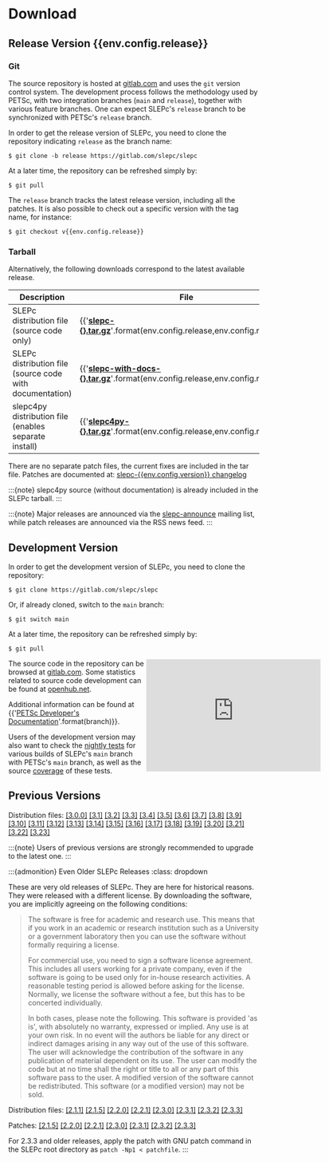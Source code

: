 # Download

## Release Version {{env.config.release}}

### Git

The source repository is hosted at [gitlab.com](https://gitlab.com/slepc/slepc) and uses the `git` version control system. The development process follows the methodology used by PETSc, with two integration branches (`main` and `release`), together with various feature branches. One can expect SLEPc's `release` branch to be synchronized with PETSc's `release` branch.

In order to get the release version of SLEPc, you need to clone the repository indicating `release` as the branch name:

```{code} console
$ git clone -b release https://gitlab.com/slepc/slepc
```

At a later time, the repository can be refreshed simply by:

```{code} console
$ git pull
```
The `release` branch tracks the latest release version, including all the patches. It is also possible to check out a specific version with the tag name, for instance:

```{parsed-literal}
$ git checkout v{{env.config.release}}
```

### Tarball

Alternatively, the following downloads correspond to the latest available release.

Description                                               |  File                                                                          |  MD5 checksum
---                                                       |  ---                                                                           |  ---
SLEPc distribution file (source code only)                |  {{'**[slepc-{}.tar.gz](https://slepc.upv.es/download/distrib/slepc-{}.tar.gz)**'.format(env.config.release,env.config.release)}} | a3495dead368f6ee144e8f268e978151
SLEPc distribution file (source code with documentation)  |  {{'**[slepc-with-docs-{}.tar.gz](https://slepc.upv.es/download/distrib/slepc-with-docs-{}.tar.gz)**'.format(env.config.release,env.config.release)}} | a60a883312aac300f4aebdf0efb6d063
slepc4py distribution file (enables separate install)     |  {{'**[slepc4py-{}.tar.gz](https://slepc.upv.es/download/distrib/slepc4py-{}.tar.gz)**'.format(env.config.release,env.config.release)}}               | c42805c1a3472668f0cba73c53c6242b

There are no separate patch files, the current fixes are included in the tar file. Patches are documented at: [slepc-{{env.config.version}} changelog](https://gitlab.com/slepc/slepc/-/commits/release)

:::{note}
slepc4py source (without documentation) is already included in the SLEPc tarball.
:::

:::{note}
Major releases are announced via the [slepc-announce](../contact/mail_list) mailing list, while patch releases are announced via the RSS news feed.
:::

## Development Version

In order to get the development version of SLEPc, you need to clone the repository:

```{code} console
$ git clone https://gitlab.com/slepc/slepc
```

Or, if already cloned, switch to the `main` branch:

```{code} console
$ git switch main
```

At a later time, the repository can be refreshed simply by:

```{code} console
$ git pull
```

<div style="float: right; width: 45%;">
<iframe src='https://www.openhub.net/p/slepc/widgets/project_basic_stats' style='height: 225px; width: 350px; border: none'></iframe>
</div>

The source code in the repository can be browsed at [gitlab.com](https://gitlab.com/slepc/slepc). Some statistics related to source code development can be found at [openhub.net](https://openhub.net/p/slepc).

Additional information can be found at {{'[PETSc Developer\'s Documentation](https://petsc.org/{}/developers/)'.format(branch)}}.

Users of the development version may also want to check the [nightly tests](https://gitlab.com/slepc/slepc/-/pipeline_schedules) for various builds of SLEPc's `main` branch with PETSc's `main` branch, as well as the source [coverage](https://slepc.upv.es/coverage/) of these tests.

## Previous Versions

Distribution files:
[[3.0.0]](https://slepc.upv.es/download/distrib/slepc-3.0.0-p7.tgz)
[[3.1]](https://slepc.upv.es/download/distrib/slepc-3.1-p6.tgz)
[[3.2]](https://slepc.upv.es/download/distrib/slepc-3.2-p5.tar.gz)
[[3.3]](https://slepc.upv.es/download/distrib/slepc-3.3-p4.tar.gz)
[[3.4]](https://slepc.upv.es/download/distrib/slepc-3.4.4.tar.gz)
[[3.5]](https://slepc.upv.es/download/distrib/slepc-3.5.4.tar.gz)
[[3.6]](https://slepc.upv.es/download/distrib/slepc-3.6.3.tar.gz)
[[3.7]](https://slepc.upv.es/download/distrib/slepc-3.7.4.tar.gz)
[[3.8]](https://slepc.upv.es/download/distrib/slepc-3.8.3.tar.gz)
[[3.9]](https://slepc.upv.es/download/distrib/slepc-3.9.2.tar.gz)
[[3.10]](https://slepc.upv.es/download/distrib/slepc-3.10.2.tar.gz)
[[3.11]](https://slepc.upv.es/download/distrib/slepc-3.11.2.tar.gz)
[[3.12]](https://slepc.upv.es/download/distrib/slepc-3.12.2.tar.gz)
[[3.13]](https://slepc.upv.es/download/distrib/slepc-3.13.4.tar.gz)
[[3.14]](https://slepc.upv.es/download/distrib/slepc-3.14.2.tar.gz)
[[3.15]](https://slepc.upv.es/download/distrib/slepc-3.15.2.tar.gz)
[[3.16]](https://slepc.upv.es/download/distrib/slepc-3.16.3.tar.gz)
[[3.17]](https://slepc.upv.es/download/distrib/slepc-3.17.2.tar.gz)
[[3.18]](https://slepc.upv.es/download/distrib/slepc-3.18.3.tar.gz)
[[3.19]](https://slepc.upv.es/download/distrib/slepc-3.19.2.tar.gz)
[[3.20]](https://slepc.upv.es/download/distrib/slepc-3.20.2.tar.gz)
[[3.21]](https://slepc.upv.es/download/distrib/slepc-3.21.2.tar.gz)
[[3.22]](https://slepc.upv.es/download/distrib/slepc-3.22.2.tar.gz)
[[3.23]](https://slepc.upv.es/download/distrib/slepc-3.23.2.tar.gz)

:::{note}
Users of previous versions are strongly recommended to upgrade to the latest one.
:::

:::{admonition} Even Older SLEPc Releases
:class: dropdown

These are very old releases of SLEPc. They are here for historical reasons. They were released with a different license. By downloading the software, you are implicitly agreeing on the following conditions:

> The software is free for academic and research use. This means that if you work in an academic or research institution such as a University or a government laboratory then you can use the software without formally requiring a license.
>
> For commercial use, you need to sign a software license agreement. This includes all users working for a private company, even if the software is going to be used only for in-house research activities. A reasonable testing period is allowed before asking for the license. Normally, we license the software without a fee, but this has to be concerted individually.
>
> In both cases, please note the following. This software is provided 'as is', with absolutely no warranty, expressed or implied. Any use is at your own risk. In no event will the authors be liable for any direct or indirect damages arising in any way out of the use of this software. The user will acknowledge the contribution of the software in any publication of material dependent on its use. The user can modify the code but at no time shall the right or title to all or any part of this software pass to the user. A modified version of the software cannot be redistributed. This software (or a modified version) may not be sold.

Distribution files:
[[2.1.1]](https://slepc.upv.es/download/distrib/slepc-2.1.1.tgz)
[[2.1.5]](https://slepc.upv.es/download/distrib/slepc-2.1.5.tgz)
[[2.2.0]](https://slepc.upv.es/download/distrib/slepc-2.2.0.tgz)
[[2.2.1]](https://slepc.upv.es/download/distrib/slepc-2.2.1.tgz)
[[2.3.0]](https://slepc.upv.es/download/distrib/slepc-2.3.0.tgz)
[[2.3.1]](https://slepc.upv.es/download/distrib/slepc-2.3.1.tgz)
[[2.3.2]](https://slepc.upv.es/download/distrib/slepc-2.3.2.tgz)
[[2.3.3]](https://slepc.upv.es/download/distrib/slepc-2.3.3.tgz)

Patches:
[[2.1.5]](https://slepc.upv.es/download/distrib/patches/slepc_patch_all-2.1.5)
[[2.2.0]](https://slepc.upv.es/download/distrib/patches/slepc_patch_all-2.2.0)
[[2.2.1]](https://slepc.upv.es/download/distrib/patches/slepc_patch_all-2.2.1)
[[2.3.0]](https://slepc.upv.es/download/distrib/patches/slepc_patch_all-2.3.0)
[[2.3.1]](https://slepc.upv.es/download/distrib/patches/slepc_patch_all-2.3.1)
[[2.3.2]](https://slepc.upv.es/download/distrib/patches/slepc_patch_all-2.3.2)
[[2.3.3]](https://slepc.upv.es/download/distrib/patches/slepc_patch_all-2.3.3)

For 2.3.3 and older releases, apply the patch with GNU patch command in the SLEPc root directory as `patch -Np1 < patchfile`.
:::
